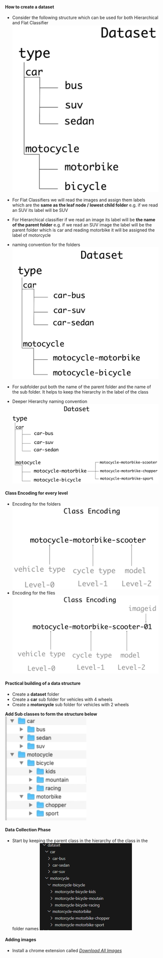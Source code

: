 #### How to create a dataset

* Consider the following structure which can be used for both Hierarchical and Flat Classifier
![Structure for Hierarchical and Flat classifier](./images/Structure_for_flat_Hierarchical_Classifier.png)

* For Flat Classifiers we will read the images and assign them labels which are the **same as the leaf node / lowest child folder** e.g. if we read an SUV its label will be SUV
* For Hierarchical classifier if we read an image its label will be **the name of the parent folder** e.g. if we read an SUV image the label will be the parent folder which is car and reading motorbike it will be assigned the label of motorcycle

* naming convention for the folders ![Folder Naming Convention](./images/folder_naming_convention.png)
* For subfolder put both the name of the parent folder and the name of the sub folder.  It helps to keep the hierarchy in the label of the class
* Deeper Hierarchy naming convention ![Deeper Hierarchy](./images/deeper_hierarchy_subfolder.png)

#### Class Encoding for every level

* Encoding for the folders ![Cars Encoding](./images/class%20encoding.png)
* Encoding for the files ![Encoding with file IDs](./images/Adding_id_for_images.png)

#### Practical building of a data structure

* Create a **dataset** folder
* Create a **car** sub folder for vehicles with 4 wheels
* Create a **motorcycle** sub folder for vehicles with 2 wheels

**Add Sub classes to form the structure below** ![Dataset Structure](./images/folderStructure.png)

#### Data Collection Phase

* Start by keeping the parent class in the hierarchy of the class in the folder names ![Data Structure Convention](./images/datasetConvention.png)

#### Adding images

* Install a chrome extension called [*Download All Images*](https://chromewebstore.google.com/detail/download-all-images/ifipmflagepipjokmbdecpmjbibjnakm)